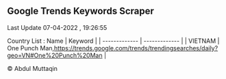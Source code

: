 

## Google Trends Keywords Scraper 
 
Last Update 07-04-2022 , 19:26:55

Country List :
 Name  | Keyword |
| ------------- | ------------- |
| VIETNAM | One Punch Man,https://trends.google.com/trends/trendingsearches/daily?geo=VN#One%20Punch%20Man |



© Abdul Muttaqin 
